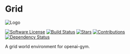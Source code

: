 # Grid

![Logo](https://github.com/addy1997/Grid/blob/master/default%202.21.27%20PM.png)

[![Software License](https://img.shields.io/badge/license-MIT-brightgreen.svg)](LICENSE)  [![Build Status](https://ci.appveyor.com/api/projects/status/8e784doc5sye7c41?svg=true)](https://ci.appveyor.com/project/addy1997/Grid) [![Stars](https://img.shields.io/github/stars/addy1997/Grid.svg?style=flat&label=Star&maxAge=86400)](STARS)  [![Contributions](https://img.shields.io/github/commit-activity/m/addy1997/Grid.svg?color=%09%2346c018)](https://github.com/addy1997/Grid/graphs/commit-activity)  [![Dependency Status](https://david-dm.org/addy1997/Grid.svg)](https://david-dm.org/addy1997/Grid)                 



A grid world environment for openai-gym. 






